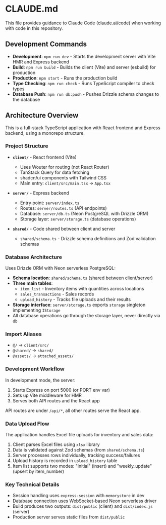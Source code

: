 # CLAUDE.md

This file provides guidance to Claude Code (claude.ai/code) when working with code in this repository.

## Development Commands

- **Development**: `npm run dev` - Starts the development server with Vite HMR and Express backend
- **Build**: `npm run build` - Builds the client (Vite) and server (esbuild) for production
- **Production**: `npm start` - Runs the production build
- **Type Checking**: `npm run check` - Runs TypeScript compiler to check types
- **Database Push**: `npm run db:push` - Pushes Drizzle schema changes to the database

## Architecture Overview

This is a full-stack TypeScript application with React frontend and Express backend, using a monorepo structure.

### Project Structure

- **`client/`** - React frontend (Vite)
  - Uses Wouter for routing (not React Router)
  - TanStack Query for data fetching
  - shadcn/ui components with Tailwind CSS
  - Main entry: `client/src/main.tsx` → `App.tsx`

- **`server/`** - Express backend
  - Entry point: `server/index.ts`
  - Routes: `server/routes.ts` (API endpoints)
  - Database: `server/db.ts` (Neon PostgreSQL with Drizzle ORM)
  - Storage layer: `server/storage.ts` (database operations)

- **`shared/`** - Code shared between client and server
  - `shared/schema.ts` - Drizzle schema definitions and Zod validation schemas

### Database Architecture

Uses Drizzle ORM with Neon serverless PostgreSQL:

- **Schema location**: `shared/schema.ts` (shared between client/server)
- **Three main tables**:
  - `item_list` - Inventory items with quantities across locations
  - `sales_transactions` - Sales records
  - `upload_history` - Tracks file uploads and their results
- **Storage interface**: `server/storage.ts` exports `storage` singleton implementing `IStorage`
- All database operations go through the storage layer, never directly via `db`

### Import Aliases

- `@/` → `client/src/`
- `@shared/` → `shared/`
- `@assets/` → `attached_assets/`

### Development Workflow

In development mode, the server:
1. Starts Express on port 5000 (or PORT env var)
2. Sets up Vite middleware for HMR
3. Serves both API routes and the React app

API routes are under `/api/*`, all other routes serve the React app.

### Data Upload Flow

The application handles Excel file uploads for inventory and sales data:
1. Client parses Excel files using `xlsx` library
2. Data is validated against Zod schemas (from `shared/schema.ts`)
3. Server processes rows individually, tracking success/failures
4. Upload history is recorded in `upload_history` table
5. Item list supports two modes: "initial" (insert) and "weekly_update" (upsert by item_number)

### Key Technical Details

- Session handling uses `express-session` with `memorystore` in dev
- Database connection uses WebSocket-based Neon serverless driver
- Build produces two outputs: `dist/public` (client) and `dist/index.js` (server)
- Production server serves static files from `dist/public`